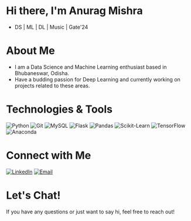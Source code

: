 # Hi there, I'm Anurag Mishra 
- DS | ML | DL | Music | Gate'24

# About Me
- I am a Data Science and Machine Learning enthusiast based in Bhubaneswar, Odisha.  
- Have a budding passion for Deep Learning and currently working on projects related to these areas.  

# Technologies & Tools
![Python](https://img.shields.io/badge/-Python-333333?style=flat&logo=python)
![Git](https://img.shields.io/badge/-Git-333333?style=flat&logo=git)
![MySQL](https://img.shields.io/badge/-MySQL-4479A1?style=flat&logo=mysql)
![Flask](https://img.shields.io/badge/-Flask-000000?style=flat&logo=flask)
![Pandas](https://img.shields.io/badge/-Pandas-150458?style=flat&logo=pandas)
![Scikit-Learn](https://img.shields.io/badge/-Scikit_Learn-F7931E?style=flat&logo=scikit-learn)
![TensorFlow](https://img.shields.io/badge/-TensorFlow-FF6F00?style=flat&logo=tensorflow)
![Anaconda](https://img.shields.io/badge/-Anaconda-44A833?style=flat&logo=anaconda)


# Connect with Me
[![LinkedIn](https://img.shields.io/badge/-LinkedIn-0077B5?style=flat&logo=linkedin)](https://www.linkedin.com/in/anurag-mishra-b80968213/)
[![Email](https://img.shields.io/badge/-Email-D14836?style=flat&logo=gmail&logoColor=white)](mailto:heyiamanuragmishra@gmail.com)

# Let's Chat!
If you have any questions or just want to say hi, feel free to reach out!

